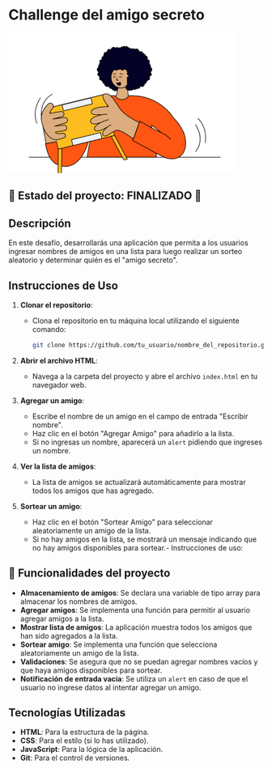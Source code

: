 # Challenge del amigo secreto

![Amigo secreto](https://github.com/Andy-MS/challenge-amigo-secreto/blob/main/assets/amigo-secreto.png)

## :checkered_flag: Estado del proyecto: FINALIZADO :checkered_flag:

## Descripción

En este desafío, desarrollarás una aplicación que permita a los usuarios ingresar nombres de amigos en una lista para luego realizar un sorteo aleatorio y determinar quién es el "amigo secreto".

## Instrucciones de Uso

1. **Clonar el repositorio**:
   - Clona el repositorio en tu máquina local utilizando el siguiente comando:
     ```bash
     git clone https://github.com/tu_usuario/nombre_del_repositorio.git
     ```

2. **Abrir el archivo HTML**:
   - Navega a la carpeta del proyecto y abre el archivo `index.html` en tu navegador web.

3. **Agregar un amigo**:
   - Escribe el nombre de un amigo en el campo de entrada "Escribir nombre".
   - Haz clic en el botón "Agregar Amigo" para añadirlo a la lista.
   - Si no ingresas un nombre, aparecerá un `alert` pidiendo que ingreses un nombre.

4. **Ver la lista de amigos**:
   - La lista de amigos se actualizará automáticamente para mostrar todos los amigos que has agregado.

5. **Sortear un amigo**:
   - Haz clic en el botón "Sortear Amigo" para seleccionar aleatoriamente un amigo de la lista.
   - Si no hay amigos en la lista, se mostrará un mensaje indicando que no hay amigos disponibles para sortear.- Instrucciones de uso: 

## :open_file_folder: Funcionalidades del proyecto

- **Almacenamiento de amigos**: Se declara una variable de tipo array para almacenar los nombres de amigos.
- **Agregar amigos**: Se implementa una función para permitir al usuario agregar amigos a la lista.
- **Mostrar lista de amigos**: La aplicación muestra todos los amigos que han sido agregados a la lista.
- **Sortear amigo**: Se implementa una función que selecciona aleatoriamente un amigo de la lista.
- **Validaciones**: Se asegura que no se puedan agregar nombres vacíos y que haya amigos disponibles para sortear.
- **Notificación de entrada vacía**: Se utiliza un `alert` en caso de que el usuario no ingrese datos al intentar agregar un amigo.

## Tecnologías Utilizadas

- **HTML**: Para la estructura de la página.
- **CSS**: Para el estilo (si lo has utilizado).
- **JavaScript**: Para la lógica de la aplicación.
- **Git**: Para el control de versiones. 
